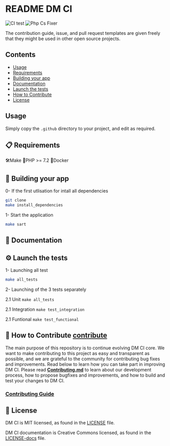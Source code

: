 # README DM CI

![CI test](https://github.com/adjikpo/dm-ci20-4/workflows/CI%20test/badge.svg) ![Php Cs Fixer](https://github.com/adjikpo/dm-ci20-4/workflows/Php%20Cs%20Fixer/badge.svg)

The contribution guide, issue, and pull request templates are given freely that they might be used in other open source projects.
## Contents
- [Usage](#-usage)
- [Requirements](#-requirements)
- [Building your app](#-building-your-app)
- [Documentation](#-documentation)
- [Launch the tests](#-lauch-the-tests)
- [How to Contribute](#-how-to-contribute)
- [License](#-license)
## Usage

Simply copy the `.github` directory to your project, and edit as required.

## 📋 Requirements
🛠Make
🐘PHP >= 7.2
🐳Docker

## 🎉 Building your app

0- If the first utlisation for intall all dependencies

```bash
git clone 
make install_dependencies
```
1- Start the application

```bash
make sart
```

## 📖 Documentation


## ⚙️ Launch the tests

1- Launching all test

```bash
make all_tests
```

2- Launching of the 3 tests separately
 
2.1 Unit
    ```
    make all_tests
    ```

2.1 Integration
    ```
    make test_integration
    ```

2.1 Funtional
    ```
    make test_functional
    ```

## 👏 How to Contribute [contribute]

The main purpose of this repository is to continue evolving DM CI core. We want to make contributing to this project as easy and transparent as possible, and we are grateful to the community for contributing bug fixes and improvements. Read below to learn how you can take part in improving DM CI.
Please read [**Contributing.md**][contribute] to learn about our development process, how to propose bugfixes and improvements, and how to build and test your changes to DM CI.

[contribute]: https://github.com/adjikpo/dm-ci20-4/docs/contributing

### [Contributing Guide][contribute]


## 📄 License

DM CI is MIT licensed, as found in the [LICENSE][l] file.

DM CI documentation is Creative Commons licensed, as found in the [LICENSE-docs][ld] file.

[l]: https://github.com/adjikpo/dm-ci20-4
[ld]: https://github.com/adjikpo/dm-ci20-4